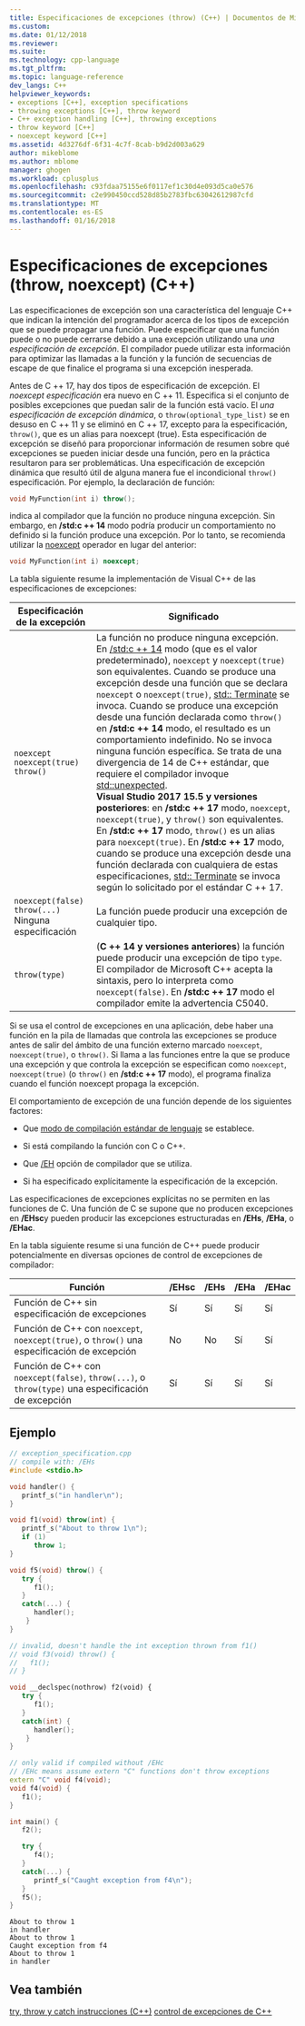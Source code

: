 ```yaml
---
title: Especificaciones de excepciones (throw) (C++) | Documentos de Microsoft
ms.custom: 
ms.date: 01/12/2018
ms.reviewer: 
ms.suite: 
ms.technology: cpp-language
ms.tgt_pltfrm: 
ms.topic: language-reference
dev_langs: C++
helpviewer_keywords:
- exceptions [C++], exception specifications
- throwing exceptions [C++], throw keyword
- C++ exception handling [C++], throwing exceptions
- throw keyword [C++]
- noexcept keyword [C++]
ms.assetid: 4d3276df-6f31-4c7f-8cab-b9d2d003a629
author: mikeblome
ms.author: mblome
manager: ghogen
ms.workload: cplusplus
ms.openlocfilehash: c93fdaa75155e6f0117ef1c30d4e093d5ca0e576
ms.sourcegitcommit: c2e990450ccd528d85b2783fbc63042612987cfd
ms.translationtype: MT
ms.contentlocale: es-ES
ms.lasthandoff: 01/16/2018
---
```

# <a name="exception-specifications-throw-noexcept-c"></a>Especificaciones de excepciones (throw, noexcept) (C++)

Las especificaciones de excepción son una característica del lenguaje C++ que indican la intención del programador acerca de los tipos de excepción que se puede propagar una función. Puede especificar que una función puede o no puede cerrarse debido a una excepción utilizando una *una especificación de excepción*. El compilador puede utilizar esta información para optimizar las llamadas a la función y la función de secuencias de escape de que finalice el programa si una excepción inesperada. 

Antes de C ++ 17, hay dos tipos de especificación de excepción. El *noexcept especificación* era nuevo en C ++ 11. Especifica si el conjunto de posibles excepciones que puedan salir de la función está vacío. El *una especificación de excepción dinámica*, o `throw(optional_type_list)` se en desuso en C ++ 11 y se eliminó en C ++ 17, excepto para la especificación, `throw()`, que es un alias para noexcept (true). Esta especificación de excepción se diseñó para proporcionar información de resumen sobre qué excepciones se pueden iniciar desde una función, pero en la práctica resultaron para ser problemáticas. Una especificación de excepción dinámica que resultó útil de alguna manera fue el incondicional `throw()` especificación. Por ejemplo, la declaración de función:

```cpp
void MyFunction(int i) throw();
```

 indica al compilador que la función no produce ninguna excepción. Sin embargo, en **/std:c ++ 14** modo podría producir un comportamiento no definido si la función produce una excepción. Por lo tanto, se recomienda utilizar la [noexcept](../cpp/noexcept-cpp.md) operador en lugar del anterior:

```cpp
void MyFunction(int i) noexcept;
```

La tabla siguiente resume la implementación de Visual C++ de las especificaciones de excepciones:

|Especificación de la excepción|Significado|
|-----------------------------|-------------|
|`noexcept`<br>`noexcept(true)`<br>`throw()`|La función no produce ninguna excepción. En [/std:c ++ 14](../build/reference/std-specify-language-standard-version.md) modo (que es el valor predeterminado), `noexcept` y `noexcept(true)` son equivalentes. Cuando se produce una excepción desde una función que se declara `noexcept` o `noexcept(true)`, [std:: Terminate](../standard-library/exception-functions.md#terminate) se invoca. Cuando se produce una excepción desde una función declarada como `throw()` en **/std:c ++ 14** modo, el resultado es un comportamiento indefinido. No se invoca ninguna función específica. Se trata de una divergencia de 14 de C++ estándar, que requiere el compilador invoque [std::unexpected](../standard-library/exception-functions.md#unexpected).  <br> **Visual Studio 2017 15.5 y versiones posteriores**: en **/std:c ++ 17** modo, `noexcept`, `noexcept(true)`, y `throw()` son equivalentes. En **/std:c ++ 17** modo, `throw()` es un alias para `noexcept(true)`. En **/std:c ++ 17** modo, cuando se produce una excepción desde una función declarada con cualquiera de estas especificaciones, [std:: Terminate](../standard-library/exception-functions.md#terminate) se invoca según lo solicitado por el estándar C ++ 17.|
|`noexcept(false)`<br/>`throw(...)`<br/>Ninguna especificación|La función puede producir una excepción de cualquier tipo.|
|`throw(type)`| (**C ++ 14 y versiones anteriores**) la función puede producir una excepción de tipo `type`. El compilador de Microsoft C++ acepta la sintaxis, pero lo interpreta como `noexcept(false)`. En **/std:c ++ 17** modo el compilador emite la advertencia C5040.|

 Si se usa el control de excepciones en una aplicación, debe haber una función en la pila de llamadas que controla las excepciones se produce antes de salir del ámbito de una función externo marcado `noexcept`, `noexcept(true)`, o `throw()`. Si llama a las funciones entre la que se produce una excepción y que controla la excepción se especifican como `noexcept`, `noexcept(true)` (o `throw()` en **/std:c ++ 17** modo), el programa finaliza cuando el función noexcept propaga la excepción.

 El comportamiento de excepción de una función depende de los siguientes factores:

- Que [modo de compilación estándar de lenguaje](../build/reference/std-specify-language-standard-version.md) se establece.
- Si está compilando la función con C o C++.

- Que [/EH](../build/reference/eh-exception-handling-model.md) opción de compilador que se utiliza.

- Si ha especificado explícitamente la especificación de la excepción.

 Las especificaciones de excepciones explícitas no se permiten en las funciones de C. Una función de C se supone que no producen excepciones en **/EHsc**y pueden producir las excepciones estructuradas en **/EHs**, **/EHa**, o **/EHac**.

 En la tabla siguiente resume si una función de C++ puede producir potencialmente en diversas opciones de control de excepciones de compilador:

|Función|/EHsc|/EHs|/EHa|/EHac|
|--------------|------------|-----------|-----------|------------|
|Función de C++ sin especificación de excepciones|Sí|Sí|Sí|Sí|
|Función de C++ con `noexcept`, `noexcept(true)`, o `throw()` una especificación de excepción|No|No|Sí|Sí|
|Función de C++ con `noexcept(false)`, `throw(...)`, o `throw(type)` una especificación de excepción|Sí|Sí|Sí|Sí|

## <a name="example"></a>Ejemplo

```cpp
// exception_specification.cpp
// compile with: /EHs
#include <stdio.h>

void handler() {
   printf_s("in handler\n");
}

void f1(void) throw(int) {
   printf_s("About to throw 1\n");
   if (1)
      throw 1;
}

void f5(void) throw() {
   try {
      f1();
   }
   catch(...) {
      handler();
    }
}

// invalid, doesn't handle the int exception thrown from f1()
// void f3(void) throw() {
//   f1();
// }

void __declspec(nothrow) f2(void) {
   try {
      f1();
   }
   catch(int) {
      handler();
    }
}

// only valid if compiled without /EHc 
// /EHc means assume extern "C" functions don't throw exceptions
extern "C" void f4(void);
void f4(void) {
   f1();
}

int main() {
   f2();

   try {
      f4();
   }
   catch(...) {
      printf_s("Caught exception from f4\n");
   }
   f5();
}
```

```Output
About to throw 1
in handler
About to throw 1
Caught exception from f4
About to throw 1
in handler
```

## <a name="see-also"></a>Vea también

 [try, throw y catch instrucciones (C++)](../cpp/try-throw-and-catch-statements-cpp.md) [control de excepciones de C++](../cpp/cpp-exception-handling.md)